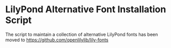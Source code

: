LilyPond Alternative Font Installation Script
=============================================

The script to maintain a collection of alternative LilyPond fonts
has been moved to https://github.com/openlilylib/lily-fonts